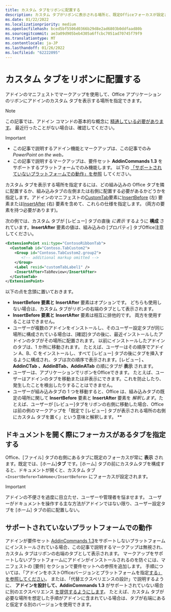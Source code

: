 ```yaml
---
title: カスタム タブをリボンに配置する
description: カスタム タブがリボンに表示される場所と、既定Officeフォーカスが設定されているかどうかを制御する方法について説明します。
ms.date: 01/22/2022
ms.localizationpriority: medium
ms.openlocfilehash: bced5bf5506d0366b29d8e2ad6803b0ddfaad80b
ms.sourcegitcommit: ae3a09d905beb4305a6ffcbc7051ad70745f79f9
ms.translationtype: MT
ms.contentlocale: ja-JP
ms.lasthandoff: 01/26/2022
ms.locfileid: "62222095"
---
```

# <a name="position-a-custom-tab-on-the-ribbon"></a>カスタム タブをリボンに配置する

アドインのマニフェストでマークアップを使用して、Office アプリケーションのリボンにアドインのカスタム タブを表示する場所を指定できます。

> [!NOTE]
> この記事では、アドイン コマンドの基本的な概念に [精通している必要があります](add-in-commands.md)。 最近行ったことがない場合は、確認してください。

> [!IMPORTANT]
>
> - この記事で説明するアドイン機能とマークアップは、この記事でのみ *PowerPoint on the web。*
> - この記事で説明するマークアップは、要件セット **AddinCommands 1.3** をサポートするプラットフォームでのみ機能します。 以下の [「サポートされていないプラットフォームでの動作」を参照](#behavior-on-unsupported-platforms) してください。

カスタム タブを表示する場所を指定するには、どの組み込みの Office タブを隣に配置するか、組み込みタブの左側または右側に配置する必要があるかどうかを指定します。アドインのマニフェストの[CustomTab](../reference/manifest/customtab.md)要素に[InsertBefore](../reference/manifest/customtab.md#insertbefore) (左) 要素または[InsertAfter](../reference/manifest/customtab.md#insertafter) (右) 要素を含めて、これらの仕様を指定します。 (両方の要素を持つ必要があります)。

次の例では、カスタム タブが [レビュー] タブの直後 *に表示* するように **構成** されています。**InsertAfter** 要素の値は、組み込みの [プロパティ] タブOffice注意してください。 

```xml
<ExtensionPoint xsi:type="ContosoRibbonTab">
  <CustomTab id="Contoso.TabCustom2">
    <Group id="Contoso.TabCustom2.group2">
       <!-- additional markup omitted -->
    </Group>
    <Label resid="customTabLabel1" />
    <InsertAfter>TabReview</InsertAfter>
  </CustomTab>
</ExtensionPoint>
```

以下の点を念頭に置いておきます。

- **InsertBefore 要素と** **InsertAfter** 要素はオプションです。 どちらも使用しない場合は、カスタム タブがリボンの右端のタブとして表示されます。
- **InsertBefore 要素と** **InsertAfter** 要素は相互に排他的です。 両方を使用することはできません。
- ユーザーが複数のアドインをインストールし、そのユーザー設定タブが同じ場所に構成されている場合は、[確認]タブの後に、最近インストールしたアドインのタブがその場所に配置されます。 以前にインストールしたアドインのタブは、1 か所に移動されます。 たとえば、ユーザーはその順序でアドイン A、B、C をインストールし、すべて [レビュー] タブの後にタブを挿入するように構成され、タブは次の順序で表示されます。[レビュー] **、AddinCTab** **、AddinBTab、AddinATab** の順にタブが **表示** されます。
- ユーザーは、アプリケーションでリボンをOfficeできます。 たとえば、ユーザーはアドインのタブを移動または非表示にできます。これを防止したり、発生したことを検出したりすることはできません。
- ユーザーが組み込みタブの 1 つを移動すると、Office は、組み込みタブの既定の場所に関して **InsertBefore** 要素と **InsertAfter** 要素を *解釈します*。たとえば、ユーザーが [レビュー]タブをリボンの右側に移動した場合、Office は前の例のマークアップを「既定で [レビュー] タブが表示される場所の右側にカスタム タブを置く」という意味と解釈します。 **

## <a name="specify-which-tab-has-focus-when-the-document-opens"></a>ドキュメントを開く際にフォーカスがあるタブを指定する

Office、[ファイル] タブの右側にあるタブに既定のフォーカスが常に **表示** されます。既定では、[ホーム]**タブ** です。[ホーム] タブの前にカスタムタブを構成すると、ドキュメントが開くと、カスタム タブ `<InsertBefore>TabHome</InsertBefore>` にフォーカスが設定されます。

> [!IMPORTANT]
> アドインの不便さを過度に目立たせ、ユーザーや管理者を悩ませます。 ユーザーがドキュメントを操作する主な方法がアドインではない限り、ユーザー設定タブを [ホーム] タブの前に配置しない。

## <a name="behavior-on-unsupported-platforms"></a>サポートされていないプラットフォームでの動作

アドインが要件セット [AddinCommands 1.3](../reference/requirement-sets/add-in-commands-requirement-sets.md)をサポートしないプラットフォームにインストールされている場合、この記事で説明するマークアップは無視され、カスタム タブはリボンの右端のタブとして表示されます。 マークアップをサポートしないプラットフォームにアドインがインストールされるのを防ぐには、マニフェストの [要件] セクションで要件セットへの参照を追加します。 手順については、「アドインをホストOfficeバージョンとプラットフォームを指定[する」を参照してください](../develop/specify-office-hosts-and-api-requirements.md#specify-which-office-versions-and-platforms-can-host-your-add-in)。 または、「代替エクスペリエンスの設計」で説明するように、 **アドインを設計して、AddinCommands 1.3** がサポートされていない場合に別のエクスペリエンス [を提供するようにします](../develop/specify-office-hosts-and-api-requirements.md#design-for-alternate-experiences)。 たとえば、カスタム タブが必要な場所を想定した手順がアドインに含まれている場合は、タブが右端にあると仮定する別のバージョンを使用できます。
